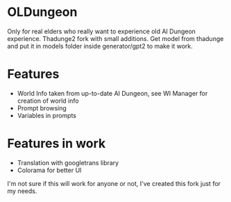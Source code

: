 # OLDungeon
Only for real elders who really want to experience old AI Dungeon experience. Thadunge2 fork with small additions. Get model from thadunge and put it in models folder inside generator/gpt2 to make it work.

# Features
* World Info taken from up-to-date AI Dungeon, see WI Manager for creation of world info
* Prompt browsing 
* Variables in prompts

# Features in work
* Translation with googletrans library
* Colorama for better UI

I'm not sure if this will work for anyone or not, I've created this fork just for my needs.

